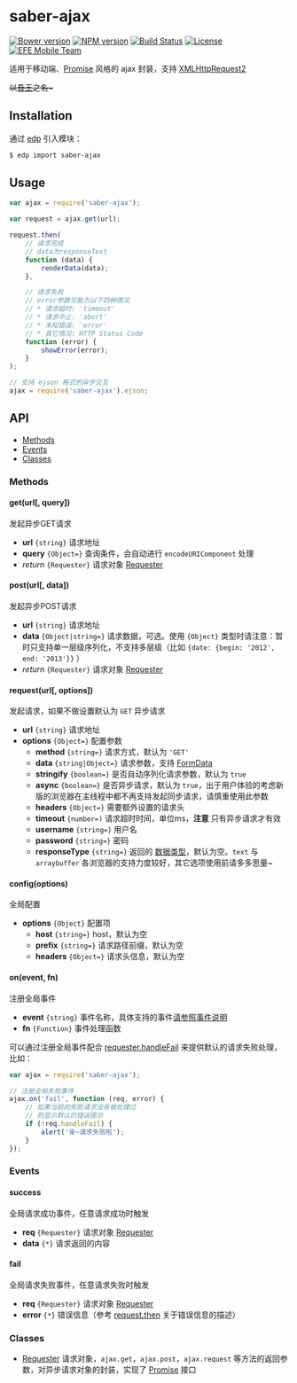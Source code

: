 saber-ajax
===

[![Bower version](https://img.shields.io/bower/v/saber-ajax.svg?style=flat-square)]() [![NPM version](https://img.shields.io/npm/v/saber-ajax.svg?style=flat-square)](https://npmjs.org/package/saber-ajax) [![Build Status](https://img.shields.io/travis/ecomfe/saber-ajax.svg?style=flat-square)](https://travis-ci.org/ecomfe/saber-ajax) [![License](https://img.shields.io/npm/l/saber-ajax.svg?style=flat-square)](./LICENSE) [![EFE Mobile Team](https://img.shields.io/badge/EFE-Mobile_Team-blue.svg?style=flat-square)](http://efe.baidu.com)

适用于移动端、[Promise](https://github.com/ecomfe/saber-promise) 风格的 ajax 封装，支持 [XMLHttpRequest2](http://www.w3.org/TR/XMLHttpRequest2/)

<del>以<a href="http://baike.baidu.com/view/8420590.htm" target="_blank">吾王</a>之名~</del>

## Installation

通过 [edp](https://github.com/ecomfe/edp) 引入模块：

```sh
$ edp import saber-ajax
```

## Usage

```js
var ajax = require('saber-ajax');

var request = ajax.get(url);

request.then(
    // 请求完成
    // data为responseText
    function (data) {
        renderData(data);
    },

    // 请求失败
    // error参数可能为以下四种情况
    // * 请求超时: 'timeout'
    // * 请求中止: 'abort'
    // * 未知错误: 'error'
    // * 其它情况: HTTP Status Code
    function (error) {
        showError(error);
    }
);

// 支持 ejson 格式的异步交互
ajax = require('saber-ajax').ejson;
```

## API

* [Methods](#methods)
* [Events](#events)
* [Classes](#classes)

### Methods

#### get(url[, query])

发起异步GET请求

* **url** `{string}` 请求地址
* **query** `{Object=}` 查询条件，会自动进行 `encodeURIComponent` 处理
* _return_ `{Requester}` 请求对象 [Requester](doc/requester.md)

#### post(url[, data])

发起异步POST请求

* **url** `{string}` 请求地址
* **data** `{Object|string=}` 请求数据，可选。使用 `{Object}` 类型时请注意：暂时只支持单一层级序列化，不支持多层级（比如 `{date: {begin: '2012', end: '2013'}}` ）
* _return_ `{Requester}` 请求对象 [Requester](doc/requester.md)

#### request(url[, options])

发起请求，如果不做设置默认为 `GET` 异步请求

* **url** `{string}` 请求地址
* **options** `{Object=}` 配置参数
    * **method** `{string=}` 请求方式，默认为 `'GET'`
    * **data** `{string|Object=}` 请求参数，支持 [FormData](http://www.w3.org/TR/XMLHttpRequest2/#interface-formdata)
    * **stringify** `{boolean=}` 是否自动序列化请求参数，默认为 `true`
    * **async** `{boolean=}` 是否异步请求，默认为 `true`，出于用户体验的考虑新版的浏览器在主线程中都不再支持发起同步请求，请慎重使用此参数
    * **headers** `{Object=}` 需要额外设置的请求头
    * **timeout** `{number=)` 请求超时时间，单位ms，**注意** 只有异步请求才有效
    * **username** `{string=}` 用户名
    * **password** `{string=}` 密码
    * **responseType** `{string=}` 返回的 [数据类型](http://www.w3.org/TR/XMLHttpRequest2/#xmlhttprequestresponsetype)，默认为空。`text` 与 `arraybuffer` 各浏览器的支持力度较好，其它选项使用前请多多思量~

#### config(options)

全局配置

* **options** `{Object}` 配置项
    * **host** `{string=}` host，默认为空
    * **prefix** `{string=}` 请求路径前缀，默认为空
    * **headers** `{Object=}` 请求头信息，默认为空

#### on(event, fn)

注册全局事件

* **event** `{string}` 事件名称，具体支持的事件[请参照事件说明](#events)
* **fn** `{Function}` 事件处理函数

可以通过注册全局事件配合 [requester.handleFail](#handlefail) 来提供默认的请求失败处理，比如：

```js
var ajax = require('saber-ajax');

// 注册全局失败事件
ajax.on('fail', function (req, error) {
    // 如果当前的失败请求没有被处理过
    // 则显示默认的错误提示
    if (!req.handleFail) {
        alert('亲~请求失败啦');
    }
});
```

### Events

#### success

全局请求成功事件，任意请求成功时触发

* **req** `{Requester}` 请求对象 [Requester](doc/requester.md)
* **data** `{*}` 请求返回的内容

#### fail

全局请求失败事件，任意请求失败时触发

* **req** `{Requester}` 请求对象 [Requester](doc/requester.md)
* **error** `{*}` 错误信息（参考 [request.then](#then-onfulfill-onreject-) 关于错误信息的描述）

### Classes

 * [Requester](doc/requester.md) 请求对象，`ajax.get`，`ajax.post`，`ajax.request` 等方法的返回参数，对异步请求对象的封装，实现了 [Promise](https://github.com/ecomfe/saber-promise) 接口
